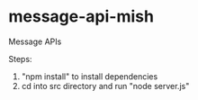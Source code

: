 # message-api-mish
Message APIs

Steps:
1. "npm install" to install dependencies
2. cd into src directory and run "node server.js"
